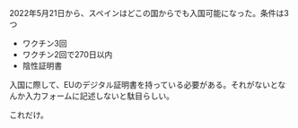 
2022年5月21日から、スペインはどこの国からでも入国可能になった。条件は3つ

- ワクチン3回
- ワクチン2回で270日以内
- 陰性証明書

入国に際して、EUのデジタル証明書を持っている必要がある。それがないとなんか入力フォームに記述しないと駄目らしい。

これだけ。
